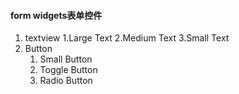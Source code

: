 #### form widgets表单控件
1. textview
	1.Large Text
	2.Medium Text
	3.Small Text
2. Button
	1. Small Button
	2. Toggle Button
	3. Radio Button
